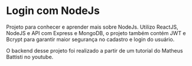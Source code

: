 # Login com NodeJs

Projeto para conhecer e aprender mais sobre NodeJs. 
Utilizo ReactJS, NodeJS e API com Express e MongoDB, o projeto também contém JWT e Bcrypt para garantir maior segurança no cadastro e login do usuário.

O backend desse projeto foi realizado a partir de um tutorial do Matheus Battisti no youtube. 
